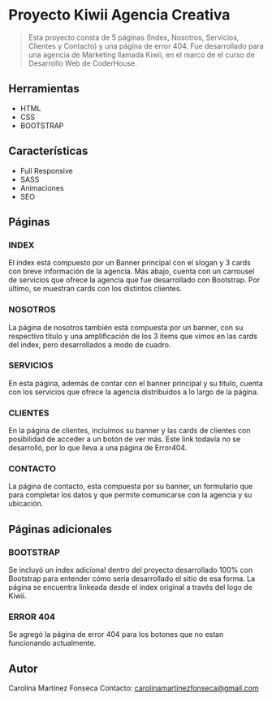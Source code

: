 # Proyecto Kiwii Agencia Creativa

> Esta proyecto consta de 5 páginas (Index, Nosotros, Servicios, Clientes y Contacto) y una página de error 404. Fue desarrollado para una agencia de Marketing llamada Kiwii, en el marco de el curso de Desarrollo Web de CoderHouse.

## Herramientas
- HTML
- CSS
- BOOTSTRAP

## Características
- Full Responsive
- SASS
- Animaciones
- SEO

## Páginas

### INDEX
El index está compuesto por un Banner principal con el slogan y 3 cards con breve información de la agencia. Más abajo, cuenta con un carrousel de servicios que ofrece la agencia que fue desarrollado con Bootstrap. Por último, se muestran cards con los distintos clientes. 

### NOSOTROS
La página de nosotros también está compuesta por un banner, con su respectivo titulo y una amplificación de los 3 items que vimos en las cards del index, pero desarrollados a modo de cuadro.

### SERVICIOS
En esta página, además de contar con el banner principal y su titulo, cuenta con los servicios que ofrece la agencia distribuidos a lo largo de la página.

### CLIENTES
En la página de clientes, incluímos su banner y las cards de clientes con posibilidad de acceder a un botón de ver más. Este link todavía no se desarrolló, por lo que lleva a una página de Error404.

### CONTACTO
La página de contacto, esta compuesta por su banner, un formulario que para completar los datos y que permite comunicarse con la agencia y su ubicación.

## Páginas adicionales
### BOOTSTRAP
Se incluyó un index adicional dentro del proyecto desarrollado 100% con Bootstrap para entender cómo sería desarrollado el sitio de esa forma. La página se encuentra linkeada desde el index original a través del logo de Kiwii.

### ERROR 404
Se agregó la página de error 404 para los botones que no estan funcionando actualmente.

## Autor
Carolina Martínez Fonseca
Contacto: carolinamartinezfonseca@gmail.com
